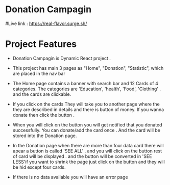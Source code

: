 # Donation Campagin

#Live link : https://real-flavor.surge.sh/

# Project Features

- Donation Campagin  is  Dynamic React project . 

- This project has main 3 pages as "Home", "Donation", "Statistic", which are placed in the nav bar

- The Home page contains a banner with search bar  and 12 Cards of 4 categories. The categories are 'Education', 'health', 'Food', 'Clothing' . and the cards are clickable. 

- If you click on the cards They will take you to another page where the they are described in details and there is button of money. If you  wanna donate then click the button .

- When you will click on the button you will get notified that you donated successfully. You can donate/add the card once . And the card will be stored into the Donation page.

- In the Donation page when there are more than four data card there will apear a button is called 'SEE ALL' . and you will click on the button rest of card will be displayed . and the button will be converted in 'SEE LESS'if you want to shrink the page  just click on the button and they will be hid except four cards.

- If there is no data available you will have an error page 

